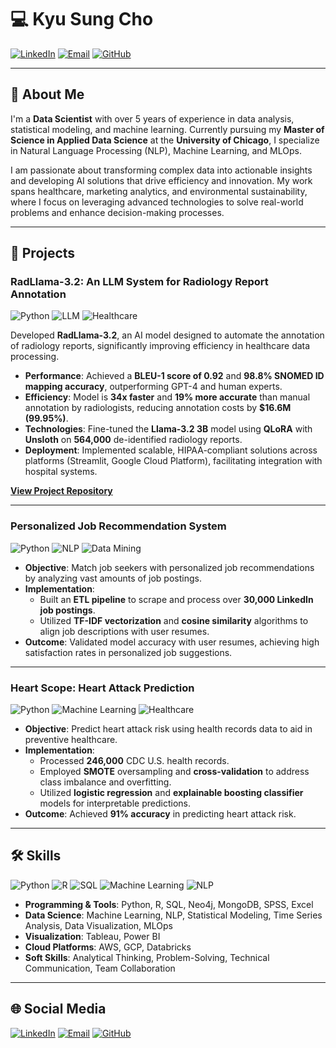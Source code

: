 
# 💻 Kyu Sung Cho

[![LinkedIn](https://img.shields.io/badge/LinkedIn-Kyu--Sung--Cho-blue?style=flat-square&logo=Linkedin&logoColor=white)](https://www.linkedin.com/in/kyu-sung-cho)
[![Email](https://img.shields.io/badge/Email-kcho11289@gmail.com-red?style=flat-square&logo=Gmail&logoColor=white)](mailto:kcho11289@gmail.com)
[![GitHub](https://img.shields.io/badge/GitHub-KyuSungCho-black?style=flat-square&logo=github&logoColor=white)](https://github.com/Kyu-Sung-Cho)

---

## 👋 About Me

I'm a **Data Scientist** with over 5 years of experience in data analysis, statistical modeling, and machine learning. Currently pursuing my **Master of Science in Applied Data Science** at the **University of Chicago**, I specialize in Natural Language Processing (NLP), Machine Learning, and MLOps.

I am passionate about transforming complex data into actionable insights and developing AI solutions that drive efficiency and innovation. My work spans healthcare, marketing analytics, and environmental sustainability, where I focus on leveraging advanced technologies to solve real-world problems and enhance decision-making processes.

---

## 🚀 Projects

### RadLlama-3.2: An LLM System for Radiology Report Annotation

![Python](https://img.shields.io/badge/Python-3.8-blue?style=flat-square&logo=python&logoColor=white)
![LLM](https://img.shields.io/badge/LLM-Llama--3.2-orange?style=flat-square)
![Healthcare](https://img.shields.io/badge/Industry-Healthcare-red?style=flat-square)

Developed **RadLlama-3.2**, an AI model designed to automate the annotation of radiology reports, significantly improving efficiency in healthcare data processing.

- **Performance**: Achieved a **BLEU-1 score of 0.92** and **98.8% SNOMED ID mapping accuracy**, outperforming GPT-4 and human experts.
- **Efficiency**: Model is **34x faster** and **19% more accurate** than manual annotation by radiologists, reducing annotation costs by **$16.6M (99.95%)**.
- **Technologies**: Fine-tuned the **Llama-3.2 3B** model using **QLoRA** with **Unsloth** on **564,000** de-identified radiology reports.
- **Deployment**: Implemented scalable, HIPAA-compliant solutions across platforms (Streamlit, Google Cloud Platform), facilitating integration with hospital systems.

**[View Project Repository](https://github.com/YourGitHubUsername/RadLlama-3.2)**

---

### Personalized Job Recommendation System

![Python](https://img.shields.io/badge/Python-3.8-blue?style=flat-square&logo=python&logoColor=white)
![NLP](https://img.shields.io/badge/NLP-TF--IDF-yellowgreen?style=flat-square)
![Data Mining](https://img.shields.io/badge/Data%20Mining-LinkedIn%20Data-lightgrey?style=flat-square)

- **Objective**: Match job seekers with personalized job recommendations by analyzing vast amounts of job postings.
- **Implementation**:
  - Built an **ETL pipeline** to scrape and process over **30,000 LinkedIn job postings**.
  - Utilized **TF-IDF vectorization** and **cosine similarity** algorithms to align job descriptions with user resumes.
- **Outcome**: Validated model accuracy with user resumes, achieving high satisfaction rates in personalized job suggestions.

---

### Heart Scope: Heart Attack Prediction

![Python](https://img.shields.io/badge/Python-3.8-blue?style=flat-square&logo=python&logoColor=white)
![Machine Learning](https://img.shields.io/badge/Machine%20Learning-Logistic%20Regression-orange?style=flat-square)
![Healthcare](https://img.shields.io/badge/Industry-Healthcare-red?style=flat-square)

- **Objective**: Predict heart attack risk using health records data to aid in preventive healthcare.
- **Implementation**:
  - Processed **246,000** CDC U.S. health records.
  - Employed **SMOTE** oversampling and **cross-validation** to address class imbalance and overfitting.
  - Utilized **logistic regression** and **explainable boosting classifier** models for interpretable predictions.
- **Outcome**: Achieved **91% accuracy** in predicting heart attack risk.

---

## 🛠 Skills

![Python](https://img.shields.io/badge/Python-Expert-informational?style=flat-square&logo=python&logoColor=white)
![R](https://img.shields.io/badge/R-Advanced-blue?style=flat-square&logo=R&logoColor=white)
![SQL](https://img.shields.io/badge/SQL-Proficient-orange?style=flat-square&logo=MySQL&logoColor=white)
![Machine Learning](https://img.shields.io/badge/Machine%20Learning-Scikit--Learn-yellow?style=flat-square&logo=scikit-learn&logoColor=white)
![NLP](https://img.shields.io/badge/NLP-NLTK%20%7C%20SpaCy-brightgreen?style=flat-square)

- **Programming & Tools**: Python, R, SQL, Neo4j, MongoDB, SPSS, Excel
- **Data Science**: Machine Learning, NLP, Statistical Modeling, Time Series Analysis, Data Visualization, MLOps
- **Visualization**: Tableau, Power BI
- **Cloud Platforms**: AWS, GCP, Databricks
- **Soft Skills**: Analytical Thinking, Problem-Solving, Technical Communication, Team Collaboration

---

## 🌐 Social Media

[![LinkedIn](https://img.shields.io/badge/LinkedIn-Connect-blue?style=flat-square&logo=Linkedin&logoColor=white)](https://www.linkedin.com/in/kyu-sung-cho)
[![Email](https://img.shields.io/badge/Email-kcho11289@gmail.com-red?style=flat-square&logo=Gmail&logoColor=white)](mailto:kcho11289@gmail.com)
[![GitHub](https://img.shields.io/badge/GitHub-Follow-black?style=flat-square&logo=github&logoColor=white&link=https://github.com/YourGitHubUsername)](https://github.com/YourGitHubUsername)


